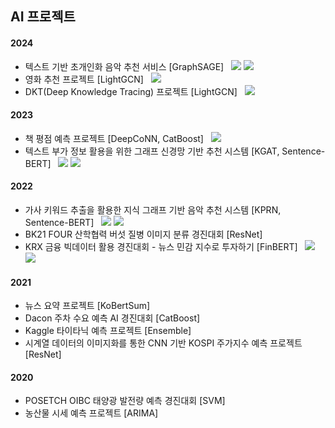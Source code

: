 ## AI 프로젝트
#### 2024
- 텍스트 기반 초개인화 음악 추천 서비스 [GraphSAGE] &nbsp; <a href="https://velog.io/@jaegwon-lee/posts"><img src="https://img.shields.io/badge/Blog-20C997?style=flat&logo=Velog&logoColor=white"/></a> <a href="https://github.com/JaeGwon-Lee/level2-3-recsys-finalproject-recsys-03"><img src="https://img.shields.io/badge/GitHub-181717?style=flat&logo=GitHub&logoColor=white"/></a>
- 영화 추천 프로젝트 [LightGCN] &nbsp; <a href="https://github.com/JaeGwon-Lee/level2-movierecommendation-recsys-03"><img src="https://img.shields.io/badge/GitHub-181717?style=flat&logo=GitHub&logoColor=white"/></a>
- DKT(Deep Knowledge Tracing) 프로젝트 [LightGCN] &nbsp; <a href="https://github.com/JaeGwon-Lee/level2-dkt-recsys-03"><img src="https://img.shields.io/badge/GitHub-181717?style=flat&logo=GitHub&logoColor=white"/></a>

#### 2023
- 책 평점 예측 프로젝트 [DeepCoNN, CatBoost] &nbsp; <a href="https://github.com/JaeGwon-Lee/level1-bookratingprediction-recsys-04"><img src="https://img.shields.io/badge/GitHub-181717?style=flat&logo=GitHub&logoColor=white"/></a>
- 텍스트 부가 정보 활용을 위한 그래프 신경망 기반 추천 시스템 [KGAT, Sentence-BERT] &nbsp; <a href="https://www.riss.kr/link?id=T16834777"><img src="https://img.shields.io/badge/Paper-FF9900?style=flat&logoColor=white"/></a> <a href="https://github.com/JaeGwon-Lee/KGAT-with-TextEmbedding"><img src="https://img.shields.io/badge/GitHub-181717?style=flat&logo=GitHub&logoColor=white"/></a>

#### 2022
- 가사 키워드 추출을 활용한 지식 그래프 기반 음악 추천 시스템 [KPRN, Sentence-BERT] &nbsp; <a href="http://www.kdiss.org/journal/view.html?uid=2864&&vmd=Full"><img src="https://img.shields.io/badge/Paper-FF9900?style=flat&logoColor=white"/></a> <a href="https://github.com/JaeGwon-Lee/Music-KPRN-with-Lyrics-Keyword"><img src="https://img.shields.io/badge/GitHub-181717?style=flat&logo=GitHub&logoColor=white"/></a>
- BK21 FOUR 산학협력 버섯 질병 이미지 분류 경진대회 [ResNet]
- KRX 금융 빅데이터 활용 경진대회 - 뉴스 민감 지수로 투자하기 [FinBERT] &nbsp; <a href="https://dacon.io/competitions/official/235914/overview/description"><img src="https://img.shields.io/badge/Dacon-326CAC?style=flat&logoColor=white"/></a> <a href="https://dacon.io/codeshare/5550"><img src="https://img.shields.io/badge/Code Share-326CAC?style=flat&logoColor=white"/></a>

#### 2021
- 뉴스 요약 프로젝트 [KoBertSum]
- Dacon 주차 수요 예측 AI 경진대회 [CatBoost]
- Kaggle 타이타닉 예측 프로젝트 [Ensemble]
- 시계열 데이터의 이미지화를 통한 CNN 기반 KOSPI 주가지수 예측 프로젝트 [ResNet]

#### 2020
- POSETCH OIBC 태양광 발전량 예측 경진대회 [SVM]
- 농산물 시세 예측 프로젝트 [ARIMA]

<br>


